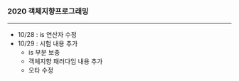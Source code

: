 ### 2020 객체지향프로그래밍
---
- 10/28 : is 연산자 수정
- 10/29 : 시험 내용 추가
  - is 부분 보충
  - 객체지향 패러다임 내용 추가
  - 오타 수정
